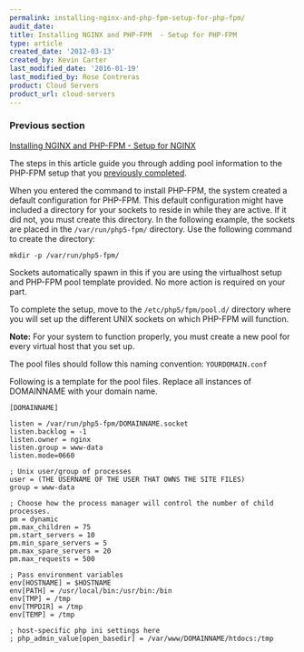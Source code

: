 ```yaml
---
permalink: installing-nginx-and-php-fpm-setup-for-php-fpm/
audit_date:
title: Installing NGINX and PHP-FPM  - Setup for PHP-FPM
type: article
created_date: '2012-03-13'
created_by: Kevin Carter
last_modified_date: '2016-01-19'
last_modified_by: Rose Contreras
product: Cloud Servers
product_url: cloud-servers
---
```


### Previous section

[Installing NGINX and PHP-FPM - Setup for NGINX](/how-to/installing-nginx-and-php-fpm-setup-for-nginx)

The steps in this article guide you through adding pool information to
the PHP-FPM setup that you [previously completed](/how-to/installing-nginx-and-php-fpm-setup-for-nginx).

When you entered the command to install PHP-FPM, the system created a
default configuration for PHP-FPM. This default configuration might have
included a directory for your sockets to reside in while they are
active. If it did not, you must create this directory. In the following
example, the sockets are placed in the `/var/run/php5-fpm/` directory.
Use the following command to create the directory:

    mkdir -p /var/run/php5-fpm/

Sockets automatically spawn in this if you are using the virtualhost
setup and PHP-FPM pool template provided. No more action is required on
your part.

To complete the setup, move to the `/etc/php5/fpm/pool.d/` directory
where you will set up the different UNIX sockets on which PHP-FPM will
function.

**Note:** For your system to function properly, you must create a new
pool for every virtual host that you set up.

The pool files should follow this naming convention: `YOURDOMAIN.conf`

Following is a template for the pool files. Replace all instances of
DOMAINNAME with your domain name.

    [DOMAINNAME]

    listen = /var/run/php5-fpm/DOMAINNAME.socket
    listen.backlog = -1
    listen.owner = nginx
    listen.group = www-data
    listen.mode=0660

    ; Unix user/group of processes
    user = (THE USERNAME OF THE USER THAT OWNS THE SITE FILES)
    group = www-data

    ; Choose how the process manager will control the number of child processes.
    pm = dynamic
    pm.max_children = 75
    pm.start_servers = 10
    pm.min_spare_servers = 5
    pm.max_spare_servers = 20
    pm.max_requests = 500

    ; Pass environment variables
    env[HOSTNAME] = $HOSTNAME
    env[PATH] = /usr/local/bin:/usr/bin:/bin
    env[TMP] = /tmp
    env[TMPDIR] = /tmp
    env[TEMP] = /tmp

    ; host-specific php ini settings here
    ; php_admin_value[open_basedir] = /var/www/DOMAINNAME/htdocs:/tmp
